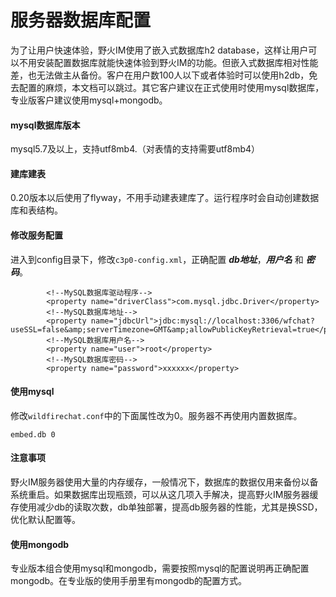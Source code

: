 # 服务器数据库配置
为了让用户快速体验，野火IM使用了嵌入式数据库h2 database，这样让用户可以不用安装配置数据库就能快速体验到野火IM的功能。但嵌入式数据库相对性能差，也无法做主从备份。客户在用户数100人以下或者体验时可以使用h2db，免去配置的麻烦，本文档可以跳过。其它客户建议在正式使用时使用mysql数据库，专业版客户建议使用mysql+mongodb。

#### mysql数据库版本
mysql5.7及以上，支持utf8mb4.（对表情的支持需要utf8mb4）

#### 建库建表
0.20版本以后使用了flyway，不用手动建表建库了。运行程序时会自动创建数据库和表结构。

#### 修改服务配置
进入到config目录下，修改```c3p0-config.xml```，正确配置 ***db地址***，***用户名*** 和 ***密码***。
```
        <!--MySQL数据库驱动程序-->
        <property name="driverClass">com.mysql.jdbc.Driver</property>
        <!--MySQL数据库地址-->
        <property name="jdbcUrl">jdbc:mysql://localhost:3306/wfchat?useSSL=false&amp;serverTimezone=GMT&amp;allowPublicKeyRetrieval=true</property>
        <!--MySQL数据库用户名-->
        <property name="user">root</property>
        <!--MySQL数据库密码-->
        <property name="password">xxxxxx</property>
```

#### 使用mysql
修改```wildfirechat.conf```中的下面属性改为0。服务器不再使用内置数据库。
```
embed.db 0
```

#### 注意事项
野火IM服务器使用大量的内存缓存，一般情况下，数据库的数据仅用来备份以备系统重启。如果数据库出现瓶颈，可以从这几项入手解决，提高野火IM服务器缓存使用减少db的读取次数，db单独部署，提高db服务器的性能，尤其是换SSD，优化默认配置等。

#### 使用mongodb
专业版本组合使用mysql和mongodb，需要按照mysql的配置说明再正确配置mongodb。在专业版的使用手册里有mongodb的配置方式。
